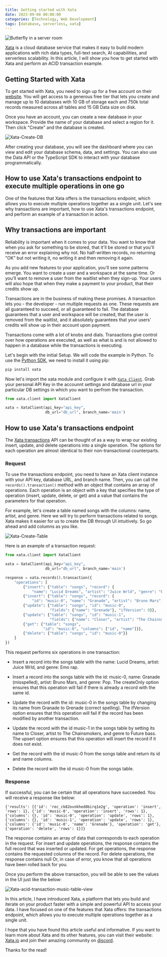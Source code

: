 ```yaml
---
title: Getting started with Xata
date: 2023-09-08 00:00:00
categories: [Technology, Web Development]
tags: [database, serverless, xata]
---
```


![Butterfly in a server room](/assets/media/Xata-Server-AI-Generated.png)

[Xata](https://xata.io/) is a cloud database service that makes it easy to build modern applications with rich data types, full-text search, AI capabilities, and serverless scalability. In this article, I will show you how to get started with Xata and perform an ACID transaction example.

## Getting Started with Xata

To get started with Xata, you need to sign up for a free account on their [website](https://xata.io/). You will get access to a generous free tier that lets you create and manage up to 10 databases with 10 GB of storage each and 750k total records measured across all tables and 15 GB Data size on disk.

Once you have an account, you can create a new database in your workspace. Provide the name of your database and select a region for it. Then click "Create" and the database is created.

![Xata-Create-DB](/assets/media/Xata-Create-DB.png)

After creating your database, you will see the dashboard where you can view and edit your database schema, data, and settings. You can also use the Data API or the TypeScript SDK to interact with your database programmatically.

## How to use Xata's transactions endpoint to execute multiple operations in one go

One of the features that Xata offers is the transactions endpoint, which allows you to execute multiple operations together as a single unit. Let's see why transactions are important, how to use Xata's transactions endpoint, and perform an example of a transaction in action.

## Why transactions are important

Reliability is important when it comes to your data. You want to know that when you ask for something to be stored, that it'll be stored or that you'll receive an error explaining why not. No half-written records, no returning "OK" but not writing it, no writing it and then removing it again.

As you add new features to your application, you'll see some patterns emerge. You want to create a user and a workspace at the same time. Or you'll want to remove a user from the waitlist when they sign-up. Your users will also hope that when they make a payment to your product, that their credits show up.

Transactions are in the business of making these promises. A transaction lets you - the developer - run multiple requests as one. These requests are all guaranteed to succeed, or all guaranteed to fail. The database guarantees that a user and workspace will be created, that the user is removed from the waitlist, and it absolutely guarantees that your users' credits will show up in their account upon payment.

Transactions come with a lot of knobs and dials. Transactions give control over how operations are executed, as well as what is and is not allowed to happen in a database while the transactions is executing.

Let's begin with the initial Setup. We will code the example in Python. To use the [Python SDK](https://xata.io/docs/sdk/python/overview), we need to install it using pip:

```bash
pip install xata
```

Now let's import the xata module and configure it with [`Xata Client`](https://xata-py.readthedocs.io/en/latest/api.html#xata.XataClient). Grab your personal API Key in the accounnt settings and database url in your particular DB settings in which you want to perfrom the transaction.


```python
from xata.client import XataClient

xata = XataClient(api_key="api_key",
                  db_url="db_url", branch_name='main')
```

## How to use Xata's transactions endpoint

The [Xata transactions](https://xata.io/docs/sdk/transaction) API can be thought of as a way to wrap our existing insert, update, and delete operations into a single operation. The options for each operation are almost identical to their non-transactional counterparts.

### Request

To use the transactions endpoint, you need to have an Xata client instance with your API key, database URL, and branch name. Then, you can call the `records().transaction()` method with an object that contains an array of operations. Each operation is an object with a key that specifies the type of operation (insert, update, delete, or get) and a value that contains the parameters for that operation.


For example, let's create a table named songs with the columns: name, artist, and genre. Here we will try to perform transactions related to songs. Xata makes it easier for us to create the DB through UI intuitively. So go ahead and add columns as you like.

![Xata-Create-Table](/assets/media/xata-create-table.png)

Here is an example of a transaction request:

```python
from xata.client import XataClient

xata = XataClient(api_key="api_key",
                  db_url="db_url", branch_name='main')

response = xata.records().transaction({
    "operations": [
        {"insert": {"table": "songs", "record": {
            "name": "Lucid Dreams", "artist": "Juice Wrld", "genre": "Emo rap"}}},
        {"insert": {"table": "songs", "record": {
            "id": "music-0", "name": "Granade", "artist": "Bruno Mars", "genre": "Pop"}, "createOnly": True}},
        {"update": {"table": "songs", "id": "music-0",
                    "fields": {"name": "Grenade"}, "ifVersion": 0}},
        {"update": {"table": "songs", "id": "music-1",
                    "fields": {"name": "Closer", "artist": "The Chainsmokers", "genre": "Future bass"}, "upsert": True}},
        {"get": {"table": "songs",
                 "id": "music-0", "columns": ["id", "name"]}},
        {"delete": {"table": "songs", "id": "music-0"}}
    ]
})
```

This request performs six operations in one transaction:

- Insert a record into the songs table with the name: Lucid Dreams, artist: Juice Wrld, and genre: Emo rap.

- Insert a record into the songs table with the id: music-0, name: Granade (misspelled), artist: Bruno Mars, and genre: Pop. The createOnly option ensures that this operation will fail if there is already a record with the same id.

- Update the record with the id: music-0 in the songs table by changing its name from Granade to Grenade (correct spelling). The ifVersion option ensures that this operation will fail if the record has been modified by another transaction.

- Update the record with the id music-1 in the songs table by setting its name to Closer, artist to The Chainsmokers, and genre to Future bass. The upsert option ensures that this operation will insert the record if it does not exist.

- Get the record with the id music-0 from the songs table and return its id and name columns.

- Delete the record with the id music-0 from the songs table.


### Response

If successful, you can be certain that all operations have succeeded. You will receive a response like below:

```
{'results': [{'id': 'rec_ck82ovnkhed8birq1e2g', 'operation': 'insert', 'rows': 1}, {'id': 'music-0', 'operation': 'insert', 'rows': 1}, {'columns': {}, 'id': 'music-0', 'operation': 'update', 'rows': 1}, {'columns': {}, 'id': 'music-1', 'operation': 'update', 'rows': 1}, {'columns': {'id': 'music-0', 'name': 'Grenade'}, 'operation': 'get'}, {'operation': 'delete', 'rows': 1}]}
```

The response contains an array of data that corresponds to each operation in the request. For insert and update operations, the response contains the full record that was inserted or updated. For get operations, the response contains the requested columns of the record. For delete operations, the response contains null Or, in case of error, you know that all operations have been rolled back for you.

Once you perform the above transaction, you will be able to see the values in the UI just like the below:

![Xata-acid-transaction-music-table-view](/assets/media/Xata-music-table-view.png)


In this article, I have introduced Xata, a platform that lets you build and iterate on your product faster with a simple and powerful API to access your data. I have focused on one of the features that Xata offers: the transactions endpoint, which allows you to execute multiple operations together as a single unit.

I hope that you have found this article useful and informative. If you want to learn more about Xata and its other features, you can visit their website: [Xata.io](https://xata.io/) and join their amazing community on [discord](https://xata.io/discord).

Thanks for the read!